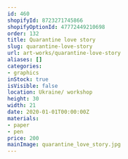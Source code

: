 ```yaml
---
id: 460
shopifyId: 8723271745866
shopifyOptionId: 47772449210698
order: 132
title: Quarantine love story
slug: quarantine-love-story
url: art-works/quarantine-love-story
aliases: []
categories:
- graphics
inStock: true
isVisible: false
location: Ukraine/ workshop
height: 30
width: 21
date: 2020-01-01T00:00:00Z
materials:
- paper
- pen
price: 200
mainImage: quarantine_love_story.jpg
---
```

